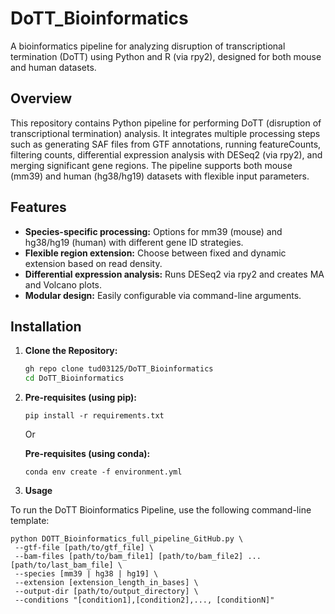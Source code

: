 # DoTT_Bioinformatics
A bioinformatics pipeline for analyzing disruption of transcriptional termination (DoTT) using Python and R (via rpy2), designed for both mouse and human datasets.

## Overview
This repository contains Python pipeline for performing DoTT (disruption of transcriptional termination) analysis. It integrates multiple processing steps such as generating SAF files from GTF annotations, running featureCounts, filtering counts, differential expression analysis with DESeq2 (via rpy2), and merging significant gene regions. The pipeline supports both mouse (mm39) and human (hg38/hg19) datasets with flexible input parameters.

## Features
- **Species-specific processing:** Options for mm39 (mouse) and hg38/hg19 (human) with different gene ID strategies.
- **Flexible region extension:** Choose between fixed and dynamic extension based on read density.
- **Differential expression analysis:** Runs DESeq2 via rpy2 and creates MA and Volcano plots.
- **Modular design:** Easily configurable via command-line arguments.

## Installation
1. **Clone the Repository:**
   ```bash
   gh repo clone tud03125/DoTT_Bioinformatics
   cd DoTT_Bioinformatics
   
2. **Pre-requisites (using pip):**
   ```
   pip install -r requirements.txt
   ```
   Or

   **Pre-requisites (using conda):**
   ```
   conda env create -f environment.yml
   ```

3. **Usage**

To run the DoTT Bioinformatics Pipeline, use the following command-line template:

 ```
python DOTT_Bioinformatics_full_pipeline_GitHub.py \
  --gtf-file [path/to/gtf_file] \
  --bam-files [path/to/bam_file1] [path/to/bam_file2] ... [path/to/last_bam_file] \
  --species [mm39 | hg38 | hg19] \
  --extension [extension_length_in_bases] \
  --output-dir [path/to/output_directory] \
  --conditions "[condition1],[condition2],..., [conditionN]"
 ```
